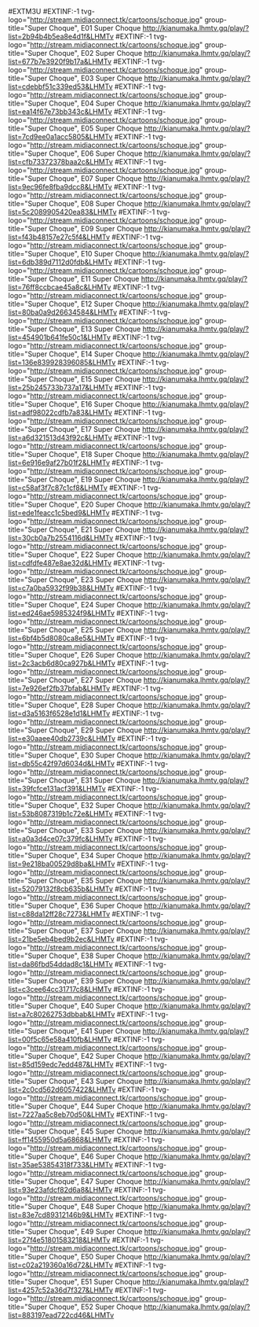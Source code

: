
#EXTM3U
#EXTINF:-1 tvg-logo="http://stream.midiaconnect.tk/cartoons/schoque.jpg" group-title="Super Choque", E01 Super Choque
http://kianumaka.lhmtv.gq/play/?list=2b94b4b5ea8e4d1f&LHMTv
#EXTINF:-1 tvg-logo="http://stream.midiaconnect.tk/cartoons/schoque.jpg" group-title="Super Choque", E02 Super Choque
http://kianumaka.lhmtv.gq/play/?list=677b7e3920f9b17a&LHMTv
#EXTINF:-1 tvg-logo="http://stream.midiaconnect.tk/cartoons/schoque.jpg" group-title="Super Choque", E03 Super Choque
http://kianumaka.lhmtv.gq/play/?list=cdebbf51c339ed53&LHMTv
#EXTINF:-1 tvg-logo="http://stream.midiaconnect.tk/cartoons/schoque.jpg" group-title="Super Choque", E04 Super Choque
http://kianumaka.lhmtv.gq/play/?list=ea14f67e73bb343c&LHMTv
#EXTINF:-1 tvg-logo="http://stream.midiaconnect.tk/cartoons/schoque.jpg" group-title="Super Choque", E05 Super Choque
http://kianumaka.lhmtv.gq/play/?list=7cd9ee0a1acc5805&LHMTv
#EXTINF:-1 tvg-logo="http://stream.midiaconnect.tk/cartoons/schoque.jpg" group-title="Super Choque", E06 Super Choque
http://kianumaka.lhmtv.gq/play/?list=cfb73372378baa2c&LHMTv
#EXTINF:-1 tvg-logo="http://stream.midiaconnect.tk/cartoons/schoque.jpg" group-title="Super Choque", E07 Super Choque
http://kianumaka.lhmtv.gq/play/?list=9ec96fe8fba9dcc8&LHMTv
#EXTINF:-1 tvg-logo="http://stream.midiaconnect.tk/cartoons/schoque.jpg" group-title="Super Choque", E08 Super Choque
http://kianumaka.lhmtv.gq/play/?list=5c2089905420ea83&LHMTv
#EXTINF:-1 tvg-logo="http://stream.midiaconnect.tk/cartoons/schoque.jpg" group-title="Super Choque", E09 Super Choque
http://kianumaka.lhmtv.gq/play/?list=f43b48157e27c5f4&LHMTv
#EXTINF:-1 tvg-logo="http://stream.midiaconnect.tk/cartoons/schoque.jpg" group-title="Super Choque", E10 Super Choque
http://kianumaka.lhmtv.gq/play/?list=6db389d7112d0fdb&LHMTv
#EXTINF:-1 tvg-logo="http://stream.midiaconnect.tk/cartoons/schoque.jpg" group-title="Super Choque", E11 Super Choque
http://kianumaka.lhmtv.gq/play/?list=76ff8ccbcae45a8c&LHMTv
#EXTINF:-1 tvg-logo="http://stream.midiaconnect.tk/cartoons/schoque.jpg" group-title="Super Choque", E12 Super Choque
http://kianumaka.lhmtv.gq/play/?list=80ba0a9d26634584&LHMTv
#EXTINF:-1 tvg-logo="http://stream.midiaconnect.tk/cartoons/schoque.jpg" group-title="Super Choque", E13 Super Choque
http://kianumaka.lhmtv.gq/play/?list=454901b641fe50c1&LHMTv
#EXTINF:-1 tvg-logo="http://stream.midiaconnect.tk/cartoons/schoque.jpg" group-title="Super Choque", E14 Super Choque
http://kianumaka.lhmtv.gq/play/?list=136e839928396085&LHMTv
#EXTINF:-1 tvg-logo="http://stream.midiaconnect.tk/cartoons/schoque.jpg" group-title="Super Choque", E15 Super Choque
http://kianumaka.lhmtv.gq/play/?list=25b245733b737a17&LHMTv
#EXTINF:-1 tvg-logo="http://stream.midiaconnect.tk/cartoons/schoque.jpg" group-title="Super Choque", E16 Super Choque
http://kianumaka.lhmtv.gq/play/?list=adf98022cdfb7a83&LHMTv
#EXTINF:-1 tvg-logo="http://stream.midiaconnect.tk/cartoons/schoque.jpg" group-title="Super Choque", E17 Super Choque
http://kianumaka.lhmtv.gq/play/?list=a6d321513d43f92c&LHMTv
#EXTINF:-1 tvg-logo="http://stream.midiaconnect.tk/cartoons/schoque.jpg" group-title="Super Choque", E18 Super Choque
http://kianumaka.lhmtv.gq/play/?list=6e916e9af27b01f2&LHMTv
#EXTINF:-1 tvg-logo="http://stream.midiaconnect.tk/cartoons/schoque.jpg" group-title="Super Choque", E19 Super Choque
http://kianumaka.lhmtv.gq/play/?list=c58af3f7c87c1cf8&LHMTv
#EXTINF:-1 tvg-logo="http://stream.midiaconnect.tk/cartoons/schoque.jpg" group-title="Super Choque", E20 Super Choque
http://kianumaka.lhmtv.gq/play/?list=ede1feacc1c5bed9&LHMTv
#EXTINF:-1 tvg-logo="http://stream.midiaconnect.tk/cartoons/schoque.jpg" group-title="Super Choque", E21 Super Choque
http://kianumaka.lhmtv.gq/play/?list=30cb0a7b2554116d&LHMTv
#EXTINF:-1 tvg-logo="http://stream.midiaconnect.tk/cartoons/schoque.jpg" group-title="Super Choque", E22 Super Choque
http://kianumaka.lhmtv.gq/play/?list=cdfdfe487e8ae32d&LHMTv
#EXTINF:-1 tvg-logo="http://stream.midiaconnect.tk/cartoons/schoque.jpg" group-title="Super Choque", E23 Super Choque
http://kianumaka.lhmtv.gq/play/?list=c7a0ba5932f99b38&LHMTv
#EXTINF:-1 tvg-logo="http://stream.midiaconnect.tk/cartoons/schoque.jpg" group-title="Super Choque", E24 Super Choque
http://kianumaka.lhmtv.gq/play/?list=ed246ae5985324f9&LHMTv
#EXTINF:-1 tvg-logo="http://stream.midiaconnect.tk/cartoons/schoque.jpg" group-title="Super Choque", E25 Super Choque
http://kianumaka.lhmtv.gq/play/?list=6bf4b5d8080ca8e5&LHMTv
#EXTINF:-1 tvg-logo="http://stream.midiaconnect.tk/cartoons/schoque.jpg" group-title="Super Choque", E26 Super Choque
http://kianumaka.lhmtv.gq/play/?list=2c3acb6d80ca927b&LHMTv
#EXTINF:-1 tvg-logo="http://stream.midiaconnect.tk/cartoons/schoque.jpg" group-title="Super Choque", E27 Super Choque
http://kianumaka.lhmtv.gq/play/?list=7e926ef2fb37bfab&LHMTv
#EXTINF:-1 tvg-logo="http://stream.midiaconnect.tk/cartoons/schoque.jpg" group-title="Super Choque", E28 Super Choque
http://kianumaka.lhmtv.gq/play/?list=d3a5163f6528e1d1&LHMTv
#EXTINF:-1 tvg-logo="http://stream.midiaconnect.tk/cartoons/schoque.jpg" group-title="Super Choque", E29 Super Choque
http://kianumaka.lhmtv.gq/play/?list=e30aaee40db2739c&LHMTv
#EXTINF:-1 tvg-logo="http://stream.midiaconnect.tk/cartoons/schoque.jpg" group-title="Super Choque", E30 Super Choque
http://kianumaka.lhmtv.gq/play/?list=db55c42f97d6034d&LHMTv
#EXTINF:-1 tvg-logo="http://stream.midiaconnect.tk/cartoons/schoque.jpg" group-title="Super Choque", E31 Super Choque
http://kianumaka.lhmtv.gq/play/?list=39fcfce131acf391&LHMTv
#EXTINF:-1 tvg-logo="http://stream.midiaconnect.tk/cartoons/schoque.jpg" group-title="Super Choque", E32 Super Choque
http://kianumaka.lhmtv.gq/play/?list=53b8087319b1c72e&LHMTv
#EXTINF:-1 tvg-logo="http://stream.midiaconnect.tk/cartoons/schoque.jpg" group-title="Super Choque", E33 Super Choque
http://kianumaka.lhmtv.gq/play/?list=a0a3d4ce07c379fc&LHMTv
#EXTINF:-1 tvg-logo="http://stream.midiaconnect.tk/cartoons/schoque.jpg" group-title="Super Choque", E34 Super Choque
http://kianumaka.lhmtv.gq/play/?list=9e218ba00529d8ba&LHMTv
#EXTINF:-1 tvg-logo="http://stream.midiaconnect.tk/cartoons/schoque.jpg" group-title="Super Choque", E35 Super Choque
http://kianumaka.lhmtv.gq/play/?list=52079132f8cb635b&LHMTv
#EXTINF:-1 tvg-logo="http://stream.midiaconnect.tk/cartoons/schoque.jpg" group-title="Super Choque", E36 Super Choque
http://kianumaka.lhmtv.gq/play/?list=c88da12ff28c7273&LHMTv
#EXTINF:-1 tvg-logo="http://stream.midiaconnect.tk/cartoons/schoque.jpg" group-title="Super Choque", E37 Super Choque
http://kianumaka.lhmtv.gq/play/?list=21be5eb4bed9b2ec&LHMTv
#EXTINF:-1 tvg-logo="http://stream.midiaconnect.tk/cartoons/schoque.jpg" group-title="Super Choque", E38 Super Choque
http://kianumaka.lhmtv.gq/play/?list=da86fbd54ddad8c1&LHMTv
#EXTINF:-1 tvg-logo="http://stream.midiaconnect.tk/cartoons/schoque.jpg" group-title="Super Choque", E39 Super Choque
http://kianumaka.lhmtv.gq/play/?list=c3cee64cc31717c8&LHMTv
#EXTINF:-1 tvg-logo="http://stream.midiaconnect.tk/cartoons/schoque.jpg" group-title="Super Choque", E40 Super Choque
http://kianumaka.lhmtv.gq/play/?list=a7c80262753dbbab&LHMTv
#EXTINF:-1 tvg-logo="http://stream.midiaconnect.tk/cartoons/schoque.jpg" group-title="Super Choque", E41 Super Choque
http://kianumaka.lhmtv.gq/play/?list=00f5c65e58a410fb&LHMTv
#EXTINF:-1 tvg-logo="http://stream.midiaconnect.tk/cartoons/schoque.jpg" group-title="Super Choque", E42 Super Choque
http://kianumaka.lhmtv.gq/play/?list=85d159edc7edd487&LHMTv
#EXTINF:-1 tvg-logo="http://stream.midiaconnect.tk/cartoons/schoque.jpg" group-title="Super Choque", E43 Super Choque
http://kianumaka.lhmtv.gq/play/?list=2c0cd562d6057422&LHMTv
#EXTINF:-1 tvg-logo="http://stream.midiaconnect.tk/cartoons/schoque.jpg" group-title="Super Choque", E44 Super Choque
http://kianumaka.lhmtv.gq/play/?list=7227aa5c8eb70d50&LHMTv
#EXTINF:-1 tvg-logo="http://stream.midiaconnect.tk/cartoons/schoque.jpg" group-title="Super Choque", E45 Super Choque
http://kianumaka.lhmtv.gq/play/?list=ff1455950d5a6868&LHMTv
#EXTINF:-1 tvg-logo="http://stream.midiaconnect.tk/cartoons/schoque.jpg" group-title="Super Choque", E46 Super Choque
http://kianumaka.lhmtv.gq/play/?list=35ae53854318f733&LHMTv
#EXTINF:-1 tvg-logo="http://stream.midiaconnect.tk/cartoons/schoque.jpg" group-title="Super Choque", E47 Super Choque
http://kianumaka.lhmtv.gq/play/?list=93e23afdcf82d6a8&LHMTv
#EXTINF:-1 tvg-logo="http://stream.midiaconnect.tk/cartoons/schoque.jpg" group-title="Super Choque", E48 Super Choque
http://kianumaka.lhmtv.gq/play/?list=83e7cd89312146b9&LHMTv
#EXTINF:-1 tvg-logo="http://stream.midiaconnect.tk/cartoons/schoque.jpg" group-title="Super Choque", E49 Super Choque
http://kianumaka.lhmtv.gq/play/?list=27f4e51801583218&LHMTv
#EXTINF:-1 tvg-logo="http://stream.midiaconnect.tk/cartoons/schoque.jpg" group-title="Super Choque", E50 Super Choque
http://kianumaka.lhmtv.gq/play/?list=c02a219360a16d72&LHMTv
#EXTINF:-1 tvg-logo="http://stream.midiaconnect.tk/cartoons/schoque.jpg" group-title="Super Choque", E51 Super Choque
http://kianumaka.lhmtv.gq/play/?list=4257c52a36d7f327&LHMTv
#EXTINF:-1 tvg-logo="http://stream.midiaconnect.tk/cartoons/schoque.jpg" group-title="Super Choque", E52 Super Choque
http://kianumaka.lhmtv.gq/play/?list=883197ead722cd46&LHMTv

